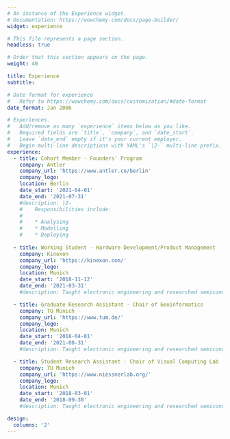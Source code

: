 ```yaml
---
# An instance of the Experience widget.
# Documentation: https://wowchemy.com/docs/page-builder/
widget: experience

# This file represents a page section.
headless: true

# Order that this section appears on the page.
weight: 40

title: Experience
subtitle:

# Date format for experience
#   Refer to https://wowchemy.com/docs/customization/#date-format
date_format: Jan 2006

# Experiences.
#   Add/remove as many `experience` items below as you like.
#   Required fields are `title`, `company`, and `date_start`.
#   Leave `date_end` empty if it's your current employer.
#   Begin multi-line descriptions with YAML's `|2-` multi-line prefix.
experience:
  - title: Cohort Member - Founders' Program
    company: Antler
    company_url: 'https://www.antler.co/berlin'
    company_logo: 
    location: Berlin
    date_start: '2021-04-01'
    date_end: '2021-07-31'
    #description: |2-
    #    Responsibilities include:
    #    
    #    * Analysing
    #    * Modelling
    #    * Deploying
        
  - title: Working Student - Hardware Development/Product Management
    company: Kinexon
    company_url: 'https://kinexon.com/'
    company_logo: 
    location: Munich
    date_start: '2018-11-12'
    date_end: '2021-03-31'
    #description: Taught electronic engineering and researched semiconductor physics.

  - title: Graduate Research Assistant - Chair of Geoinformatics
    company: TU Munich
    company_url: 'https://www.tum.de/'
    company_logo: 
    location: Munich
    date_start: '2018-04-01'
    date_end: '2021-08-31'
    #description: Taught electronic engineering and researched semiconductor physics.

  - title: Student Research Assistant - Chair of Visual Computing Lab
    company: TU Munich
    company_url: 'https://www.niessnerlab.org/'
    company_logo: 
    location: Munich
    date_start: '2018-03-01'
    date_end: '2018-09-30'
    #description: Taught electronic engineering and researched semiconductor physics.

design:
  columns: '2'
---
```

